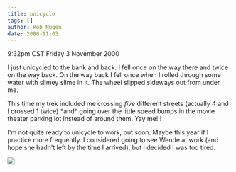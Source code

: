 ```yaml
---
title: unicycle
tags: []
author: Rob Nugen
date: 2000-11-03
---
```


<title>Unicycle!</title>
<p class=date>9:32pm CST Friday 3 November 2000

<p>I just unicycled to the bank and back.  I fell once on the way
there and twice on the way back.  On the way back I fell once when I
rolled through some water with slimey slime in it.  The wheel slipped
sideways out from under me.

<p>This time my trek included me crossing <em>five</em> different
streets (actually 4 and I crossed 1 twice) *and* going over the little
speed bumps in the movie theater parking lot instead of around them.
Yay me!!!

<p>I'm not quite ready to unicycle to work, but soon.  Maybe this year
if I practice more frequently.  I considered going to see Wende at
work (and hope she hadn't left by the time I arrived), but I decided I
was too tired.

<p><img src='/images/rob/wL-ROB.gif'>


